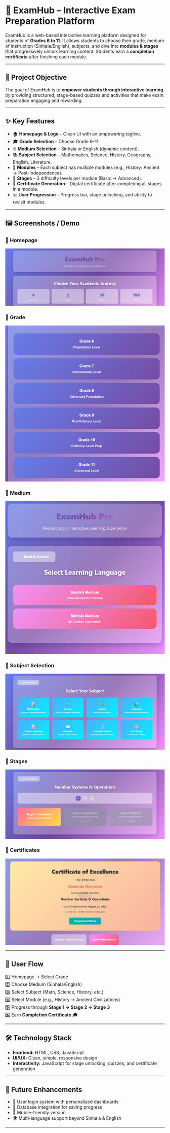 # 📘 ExamHub – Interactive Exam Preparation Platform  

ExamHub is a web-based interactive learning platform designed for students of **Grades 6 to 11**. It allows students to choose their grade, medium of instruction (Sinhala/English), subjects, and dive into **modules & stages** that progressively unlock learning content. Students earn a **completion certificate** after finishing each module.

---

## 🚀 Project Objective  
The goal of ExamHub is to **empower students through interactive learning** by providing structured, stage-based quizzes and activities that make exam preparation engaging and rewarding.  

---

## ✨ Key Features  

- 🏠 **Homepage & Logo** – Clean UI with an empowering tagline.  
- 🎓 **Grade Selection** – Choose Grade 6–11.  
- 🌐 **Medium Selection** – Sinhala or English (dynamic content).  
- 📚 **Subject Selection** – Mathematics, Science, History, Geography, English, Literature.  
- 🧩 **Modules** – Each subject has multiple modules (e.g., History: Ancient → Post-Independence).  
- 📖 **Stages** – 3 difficulty levels per module (Basic → Advanced).  
- 🏅 **Certificate Generation** – Digital certificate after completing all stages in a module.  
- 📊 **User Progression** – Progress bar, stage unlocking, and ability to revisit modules.  

---

## 🖼️ Screenshots / Demo  

### 🔹 Homepage  
![Homepage Screenshot](./Home.png)  

### 🔹 Grade  
![Grade Selection](./Grade.png)  

### 🔹 Medium
![Medium Selection](./Medium.png)  

### 🔹 Subject Selection  
![Subject Selection](./Subject.png)  
  
### 🔹 Stages  
![Stages](./Stage.png)  

### 🔹 Certificates
![Certificate](./Certificates.png)  

---

## 🧭 User Flow  

1️⃣ Homepage → Select Grade  
2️⃣ Choose Medium (Sinhala/English)  
3️⃣ Select Subject (Math, Science, History, etc.)  
4️⃣ Select Module (e.g., History → Ancient Civilizations)  
5️⃣ Progress through **Stage 1 → Stage 2 → Stage 3**  
6️⃣ Earn **Completion Certificate** 🎓  

---

## 🛠️ Technology Stack  

- **Frontend:** HTML, CSS, JavaScript  
- **UI/UX:** Clean, simple, responsive design  
- **Interactivity:** JavaScript for stage unlocking, quizzes, and certificate generation  

---

## 📌 Future Enhancements  

- 🔑 User login system with personalized dashboards  
- 💾 Database integration for saving progress  
- 📱 Mobile-friendly version  
- 🌍 Multi-language support beyond Sinhala & English  

---

